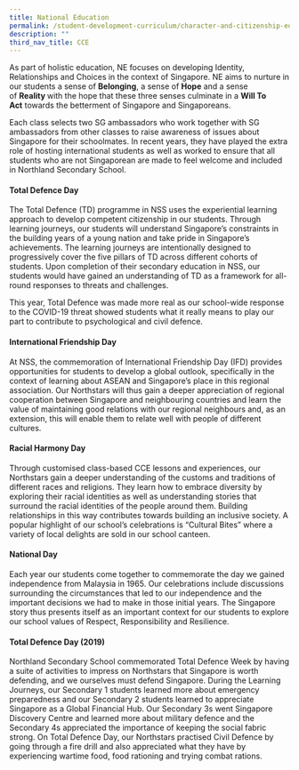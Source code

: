 ```yaml
---
title: National Education
permalink: /student-development-curriculum/character-and-citizenship-education/national-education/
description: ""
third_nav_title: CCE
---
```

<p>As part of holistic education, NE focuses on developing Identity, Relationships and Choices in the context of Singapore. NE aims to nurture in our students a sense of&nbsp;<strong>Belonging</strong>, a sense of&nbsp;<strong>Hope</strong>&nbsp;and a sense of&nbsp;<strong>Reality&nbsp;</strong>with the hope that these three senses culminate in a&nbsp;<strong>Will To Act</strong>&nbsp;towards the betterment of Singapore and Singaporeans.</p>
<p>Each class selects two SG ambassadors who work together with SG ambassadors from other classes to raise awareness of issues about Singapore for their schoolmates. In recent years, they have played the extra role of hosting international students as well as worked to ensure that all students who are not Singaporean are made to feel welcome and included in Northland Secondary School.</p>
<h4><strong>Total Defence Day&nbsp;</strong></h4>
<p>The Total Defence (TD) programme in NSS uses the experiential learning approach to develop competent citizenship in our students. Through learning journeys, our students will understand Singapore&rsquo;s constraints in the building years of a young nation and take pride in Singapore&rsquo;s achievements. The learning journeys are intentionally designed to progressively cover the five pillars of TD across different cohorts of students. Upon completion of their secondary education in NSS, our students would have gained an understanding of TD as a framework for all-round responses to threats and challenges.</p>
<p>This year, Total Defence was made more real as our school-wide response to the COVID-19 threat showed students what it really means to play our part to contribute to psychological and civil defence.</p>
<h4><strong>International Friendship Day</strong></h4>
<p>At NSS, the commemoration of International Friendship Day (IFD) provides opportunities for students to develop a global outlook, specifically in the context of learning about ASEAN and Singapore&rsquo;s place in this regional association. Our Northstars will thus gain a deeper appreciation of regional cooperation between Singapore and neighbouring countries and learn the value of maintaining good relations with our regional neighbours and, as an extension, this will enable them to relate well with people of different cultures.</p>
<h4><strong>Racial Harmony Day</strong></h4>
<p>Through customised class-based CCE lessons and experiences, our Northstars gain a deeper understanding of the customs and traditions of different races and religions. They learn how to embrace diversity by exploring their racial identities as well as understanding stories that surround the racial identities of the people around them. Building relationships in this way contributes towards building an inclusive society. A popular highlight of our school&rsquo;s celebrations is &ldquo;Cultural Bites&rdquo; where a variety of local delights are sold in our school canteen.</p>
<h4><strong>National Day</strong></h4>
<p>Each year our students come together to commemorate the day we gained independence from Malaysia in 1965. Our celebrations include discussions surrounding the circumstances that led to our independence and the important decisions we had to make in those initial years. The Singapore story thus presents itself as an important context for our students to explore our school values of Respect, Responsibility and Resilience.</p>
<h4><strong>Total Defence Day (2019)</strong></h4>
<p>Northland Secondary School commemorated Total Defence Week by having a suite of activities to impress on Northstars that Singapore is worth defending, and we ourselves must defend Singapore. During the Learning Journeys, our Secondary 1 students learned more about emergency preparedness and our Secondary 2 students learned to appreciate Singapore as a Global Financial Hub. Our Secondary 3s went Singapore Discovery Centre and learned more about military defence and the Secondary 4s appreciated the importance of keeping the social fabric strong. On Total Defence Day, our Northstars practised Civil Defence by going through a fire drill and also appreciated what they have by experiencing wartime food, food rationing and trying combat rations.&nbsp;</p>